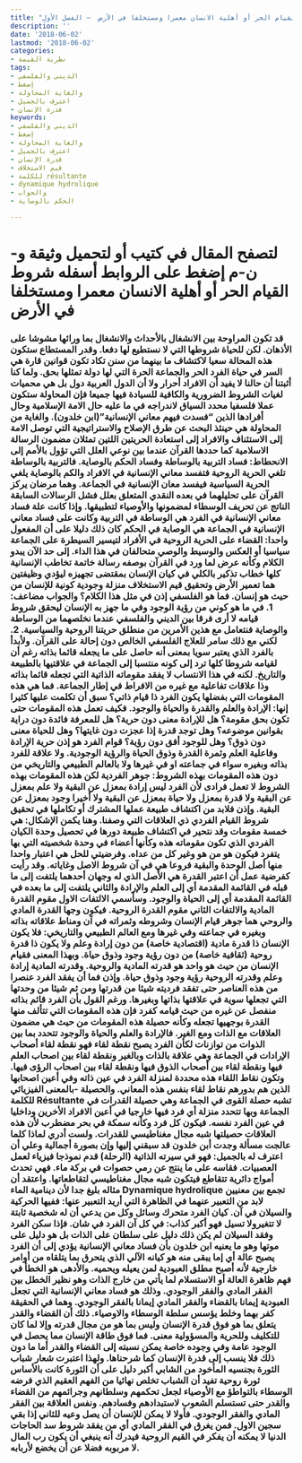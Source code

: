 ```yaml
---
title: "شروط القيام الحر أو أهلية الانسان معمرا ومستخلفا في الأرض  – الفصل الأول"
description: ''
date: '2018-06-02'
lastmod: '2018-06-02'
categories:
- نظرية القيمة
tags:
- الديني والفلسفي
- إضغط
- والغاية المحاولة
- اعترف بالجميل
- قدرة الإنسان
keywords:
- الديني والفلسفي
- إضغط
- والغاية المحاولة
- اعترف بالجميل
- قدرة الإنسان
- قيم الاستخلاف
- للكلمة résultante
- dynamique hydrolique
- والجواب
- الحكم بالوصاية

---
```

# **لتصفح المقال في كتيب أو لتحميل وثيقة و-ن-م إضغط على الروابط أسفله** **شروط القيام الحر أو أهلية الانسان معمرا ومستخلفا في الأرض**

### قد تكون المراوحة بين الانشغال بالأحداث والانشغال بما ورائها مشوشا على الأذهان. لكن للحياة شروطها التي لا نستطيع لها دفعا. وقدر المستطاع ستكون هذه المحالة سعيا لاكتشاف ما بينهما من سنن تكاد تكون قوانين قارة هي السر في حياة الفرد الحر والجماعة الحرة التي لها دولة تمثلها بحق. ولما كنا أثبتنا أن حالنا لا يفيد أن الافراد أحرار ولا أن الدول العربية دول بل هي محميات لغيات الشروط الضرورية والكافية للسيادة فيها جميعا فإن المحاولة ستكون عملا فلسفيا محدد السياق لاندراجه في ما عليه حال الامة الإسلامية وحال أفرادها الذين “فسدت فيهم معاني الإنسانية”(ابن خلدون). والغاية من المحاولة هي حينئذ البحث عن طرق الإصلاح والاستراتيجية التي توصل الامة إلى الاستئناف والافراد إلى استعادة الحريتين اللتين تمثلان مضمون الرسالة الاسلامية كما حددها القرآن عندما بين نوعي العلل التي تؤول بالأمم إلى الانحطاط: فساد التربية بالوساطة وفساد الحكم بالوصاية. فالتربية بالوساطة تلغي الحرية الروحية فتفسد معاني الإنسانية في الافراد والكم بالوصاية يلغي الحرية السياسية فيفسد معان الإنسانية في الجماعة. وهما مرضان يركز القرآن على تحليلهما في بعده النقدي المتعلق بعلل فشل الرسالات السابقة الناتج عن تحريف الوسطاء لمضمونها والأوصياء لتطبيقها. وإذا كانت علة فساد معاني الإنسانية في الفرد هي الوساطة في التربية وكانت على فساد معاني الإنسانية في الجماعة هي الوصاية في الحكم كان ذلك دليلا على أن المفعول واحدا: القضاء على الحرية الروحية في الأفراد لتيسير السيطرة على الجماعة سياسيا أو العكس والوسيط والوصي متحالفان في هذا الداء. إلى حد الآن يبدو الكلام وكأنه عرض لما ورد في القرآن بوصفه رسالة خاتمة تخاطب الإنسانية كلها خطاب تذكير بالكلي في كيان الإنسان بمقتضى تجهيزه ليؤدي وظيفتين هما تعمير الأرض وتحقيق قيم الاستخلاف منزلة وجودية كونية للإنسان من حيث هو إنسان. فما هو الفلسفي إذن في مثل هذا الكلام؟ والجواب مضاعف: 1. في ما هو كوني من رؤية الوجود وفي ما جهز به الإنسان ليحقق شروط قيامه لا أرى فرقا بين الديني والفلسفي عندما نخلصهما من الوساطة والوصاية فنتعامل مع هذين الأمرين من منطلق حريتنا الروحية والسياسية. 2. لكني مع ذلك سامر للعلاج الفلسفي الخالص دون إحالة على القرآن. ولأبدأ بالفرد الذي يعتبر سويا بمعنى أنه حاصل على ما يجعله قائما بذاته رغم أن لقيامه شروطا كلها ترد إلى كونه منتسبا إلى الجماعة في علاقتيها بالطبيعة والتاريخ. لكنه في هذا الانتساب لا يفقد مقوماته الذاتية التي تجعله قائما بذاته وذا علاقات تفاعلية مع غيره من الافراط في إطار الجماعة. فما هي هذه المقومات التي بفضلها يكون الفرد ذا قيام ذاتي؟ سبق أن تكلمت عليها كثيرا إنها: الإرادة والعلم والقدرة والحياة والوجود. فكيف تعمل هذه المقومات حتى تكون بحق مقومة؟ هل للإرادة معنى دون حرية؟ هل للمعرفة فائدة دون دراية بقوانين موضوعه؟ وهل توجد قدرة إذا عجزت دون غايتها؟ وهل للحياة معنى دون ذوق؟ وهل للوجود أفق دون رؤية؟ قوام الفرد هو إذن حرية الإرادة وفاعلية العلم وثمرة القدرة وذوق الحياة والرؤية الوجودية. ولا علاقة للفرد بذاته وبغيره سواء في جماعته او في غيرها ولا بالعالم الطبيعي والتاريخي من دون هذه المقومات بهذه الشروط: جوهر الفردية لكن هذه المقومات بهذه الشروط لا تعمل فرادى لأن الفرد ليس إرادة بمعزل عن البقية ولا علم بمعزل عن البقية ولا قدرة بمعزل ولا حياة بمعزل عن البقية ولا أخيرا وجود بمعزل عن البقية. وإذن فلابد من اكتشاف طبيعة عملها المشترك أو تكاملها في تحقيق شروط القيام الفردي ذي العلاقات التي وصفنا. وهنا يكمن الإشكال: هي خمسة مقومات وقد نتحير في اكتشاف طبيعة دورها في تحصيل وحدة الكيان الفردي الذي تكون مقوماته هذه وكأنها أعضاء في وحدة شخصيته التي بها يتفرد فيكون هو من هو وغير كل من عداه. وفرضيتي للحل هي اعتبار واحدا منها أصل الوحدة والبقية فروعا هي في آن شروط الاصل وغاياته. وقد رأيت كفرضية عمل أن اعتبر القدرة هي الأصل الذي له وجهان أحدهما يلتفت إلى ما قبله في القائمة المقدمة أي إلى العلم والإرادة والثاني يلتفت إلى ما بعده في القائمة المقدمة أي إلى الحياة والوجود. وسأسمي الالتفات الاول مقوم القدرة المادية والالتفات الثاني مقوم القدرة الروحية. فيكون وجها القدرة المادي والروحي هما جوهر قيام الإنسان وشروطه وثمراته في آن ومناط علاقاته بذاته وبغيره في جماعته وفي غيرها ومع العالم الطبيعي والتاريخي: فلا يكون الإنسان ذا قدرة مادية (اقتصادية خاصة) من دون إرادة وعلم ولا يكون ذا قدرة روحية (ثقافية خاصة) من دون رؤية وجود وذوق حياة. وبهذا المعنى فقيام الإنسان من حيث هو واحد هو قدرته المادية والروحية. وقدرته المادية إرادة وعلم وقدرته الروحية رؤية وجود وذوق حياة. وإذن فما أن يفقد الفرد عنصرا من هذه العناصر حتى تفقد فرديته شيئا من قدرتها ومن ثم شيئا من وحدتها التي تجعلها سوية في علاقتها بذاتها وبغيرها. ورغم القول بأن الفرد قائم بذاته منفصل عن غيره من حيث قيامه كفرد فإن هذه المقومات التي تتألف منها القدرة بوجهيها تجعله وكأنه حصيلة هذه المقومات من حيث هي مضمون العلاقات مع الذات ومع الغير. فالإرادة والعلم والحياة والوجود تتحدد بما بين الذوات من توازنات لكأن الفرد يصبح نقطة لقاء فهو نقطة لقاء أصحاب الإرادات في الجماعة وهي علاقة بالذات وبالغير ونقطة لقاء بين اصحاب العلم فيها ونقطة لقاء بين أصحاب الذوق فيها ونقطة لقاء بين اصحاب الرؤى فيها. وتكون نقاط اللقاء هذه محددة لمنزلة الفرد في عين ذاته وفي أعين اصحابها الذين هم بدورهم نقاط لقاء بنفس هذه المعاني. والحصيلة -بالمعنى الفيزيائي للكلمة Résultante تشبه حصلة القوى في الجماعة وهي حصيلة القدرات في الجماعة وبها تتحدد منزلة أي فرد فيها خارجيا في أعين الافراد الأخرين وداخليا في عين الفرد نفسه. فيكون كل فرد وكأنه سمكة في بحر مضطرب لأن هذه العلاقات حصيلتها شبه مجال مغناطيسي للقدرات. ولست أدري لماذا كلما عالجت مسألة وجدت أبن خلدون قد سبقني إليها وإن بصورة أجمالية وعلي أن اعترف له بالجميل: فهو في سيرته الذاتية (الرحلة) قدم نموذجا فيزياء لعمل العصبيات. فقاسه على ما ينتج عن رمي حصوات في بركة ماء. فهي تحدث أمواج دائرية تتقاطع فيتكون شبه مجال مغناطيسي لتقاطعاتها. واعتقد أن مثاله بليغ جدا لأن دينامية الماء Dynamique hydrolique تجمع بين معنيين لابد من التعبير عنهما في الظاهرة التي أريد التعبير عنها: ففيها الحركية والسيلان في آن. كيان الفرد متحرك وسائل وكل من يدعي أن له شخصية ثابتة لا تتغيرولا تسيل فهو أكبر كذاب: في كل آن الفرد في شان. فإذا سكن الفرد وفقد السيلان لم يكن ذلك دليل على سلطان على الذات بل هو دليل على موتها وهو ما يعنيه ابن خلدون بأن فساد معاني الإنسانية يؤدي إلى أن الفرد يصبح عالة أي إما يبقى منه هو كيانه الآلي الذي يتحرق بما يتلقاه من أوامر خارجية لأنه أصبح مطلق العبودية لمن يعيله ويحميه. والأدهى هو الخطأ في فهم ظاهرة العالة أو الاستسلام لما يأتي من خارج الذات وهو نظير الخطل بين الفقر المادي والفقر الوجودي. وذلك هو فساد معاني الإنسانية التي تجعل العبودية إيمانا بالقضاء والفقر المادي إيمانا بالفقر الوجودي. وهما في الحقيقة كفر بهما وخلط يؤسس سلطة الوسطاء والاوصياء. ذلك أن القضاء والقدر يتعلق بما هو فوق قدرة الإنسان وليس بما هو من مجال قدرته وإلا لما كان للتكليف وللحرية والمسؤولية معنى. فما فوق طاقة الإنسان مما يحصل في الوجود عامة وفي وجوده خاصة يمكن نسبته إلى القضاء والقدر أما ما دون ذلك فلا ينسب إلى قدرة الإنسان كما شرحناها. ولهذا اعتبرت شعار شباب الثورة بجنسيه المأخود من الشابي أكبر دليل على أن الثورة كانت بالأساس ثورة روحية تفيد أن الشباب تخلص نهائيا من الفهم العقيم الذي فرضه الوسطاء بالتواطؤ مع الأوصياء لجعل تحكمهم وسلطانهم وجرائمهم من القضاء والقدر حتى تستسلم الشعوب لاستبدادهم وفسادهم. ونفس العلاقة بين الفقر المادي والفقر الوجودي. فأولا لا يمكن للإنسان أن يصل وعيه للثاني إذا بقي سجين الاول. فمن يغرق في الفقر المادي أي من يفقد شروط سد الحاجات الدنيا لا يمكنه أن يفكر في القيم الروحية فيدرك أنه ينبغي أن يكون رب المال لا مربوبه فضلا عن أن يخضع لأربابه.

###